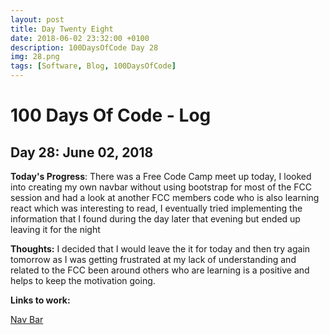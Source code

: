 ```yaml
---
layout: post
title: Day Twenty Eight
date: 2018-06-02 23:32:00 +0100
description: 100DaysOfCode Day 28
img: 28.png
tags: [Software, Blog, 100DaysOfCode]
---
```

# 100 Days Of Code - Log

## Day 28: June 02, 2018

**Today's Progress**: There was a Free Code Camp meet up today, I looked into creating my own navbar without using bootstrap for most of the FCC session and had a look at another FCC members code who is also learning react which was interesting to read, I eventually tried implementing the information that I found during the day later that evening but ended up leaving it for the night

**Thoughts:** I decided that I would leave the it for today and then try again tomorrow as I was getting frustrated at my lack of understanding and related to the FCC been around others who are learning is a positive and helps to keep the motivation going.

**Links to work:**

[Nav Bar](https://github.com/NathanScott85?tab=overview&from=2018-06-02)